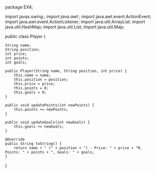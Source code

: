 package EX4;

import javax.swing.*;
import java.awt.*;
import java.awt.event.ActionEvent;
import java.awt.event.ActionListener;
import java.util.ArrayList;
import java.util.HashMap;
import java.util.List;
import java.util.Map;

public class Player {

    String name;
    String position;
    int price;
    int points;
    int goals;

    public Player(String name, String position, int price) {
        this.name = name;
        this.position = position;
        this.price = price;
        this.points = 0;
        this.goals = 0;
    }

    public void updatePoints(int newPoints) {
        this.points += newPoints;
    }

    public void updateGoals(int newGoals) {
        this.goals += newGoals;
    }

    @Override
    public String toString() {
        return name + " (" + position + ") - Price: " + price + "M, Points: " + points + ", Goals: " + goals;
    }

  



}

